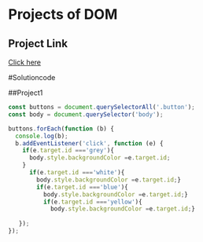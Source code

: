 # Projects of DOM

## Project Link
[Click here](https://stackblitz.com/edit/dom-project-chaiaurcode?file=index.html)

#Solutioncode

##Project1

```javascript
const buttons = document.querySelectorAll('.button');
const body = document.querySelector('body');

buttons.forEach(function (b) {
  console.log(b);
  b.addEventListener('click', function (e) {
    if(e.target.id ==='grey'){
      body.style.backgroundColor =e.target.id;
    }
      if(e.target.id ==='white'){
        body.style.backgroundColor =e.target.id;}
        if(e.target.id ==='blue'){
          body.style.backgroundColor =e.target.id;}
          if(e.target.id ==='yellow'){
            body.style.backgroundColor =e.target.id;}
   
   });
});


```

 